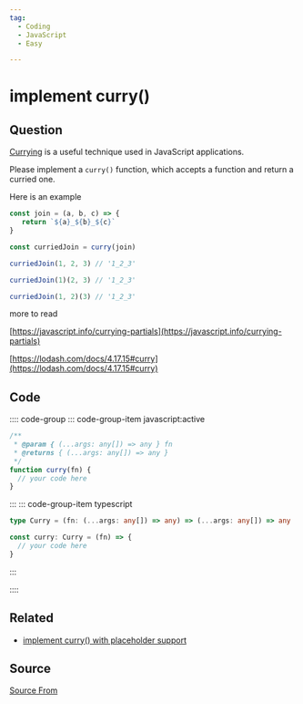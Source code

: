 ```yaml
---
tag:
  - Coding
  - JavaScript
  - Easy

---
```

  
# implement curry()

## Question
[Currying](https://en.wikipedia.org/wiki/Currying) is a useful technique used in JavaScript applications.

Please implement a `curry()` function, which accepts a function and return a curried one.

Here is an example

```js
const join = (a, b, c) => {
   return `${a}_${b}_${c}`
}

const curriedJoin = curry(join)

curriedJoin(1, 2, 3) // '1_2_3'

curriedJoin(1)(2, 3) // '1_2_3'

curriedJoin(1, 2)(3) // '1_2_3'
```

more to read

[https://javascript.info/currying-partials](https://javascript.info/currying-partials)

[https://lodash.com/docs/4.17.15#curry](https://lodash.com/docs/4.17.15#curry)

## Code
:::: code-group
::: code-group-item javascript:active
```javascript
/**
 * @param { (...args: any[]) => any } fn
 * @returns { (...args: any[]) => any }
 */
function curry(fn) {
  // your code here
}
```
:::
    ::: code-group-item typescript
```typescript
type Curry = (fn: (...args: any[]) => any) => (...args: any[]) => any

const curry: Curry = (fn) => {
  // your code here
}
```
:::
    
::::


## Related

+ [implement curry() with placeholder support](./implement-curry-with-placeholder)
##  Source
[Source From](https://bigfrontend.dev/problem/implement-curry)

  